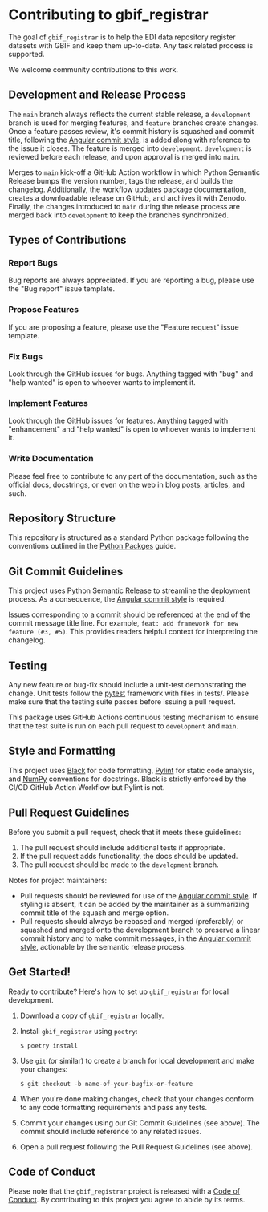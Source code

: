 # Contributing to gbif_registrar

The goal of `gbif_registrar` is to help the EDI data repository register datasets with GBIF and keep them up-to-date. Any task related process is supported.

We welcome community contributions to this work.

## Development and Release Process

The `main` branch always reflects the current stable release, a `development` branch is used for merging features, and `feature` branches create changes. Once a feature passes review, it's commit history is squashed and commit title, following the [Angular commit style](https://github.com/angular/angular/blob/main/CONTRIBUTING.md#-commit-message-format), is added along with reference to the issue it closes. The feature is merged into `development`. `development` is reviewed before each release, and upon approval is merged into `main`. 

Merges to `main` kick-off a GitHub Action workflow in which Python Semantic Release bumps the version number, tags the release, and builds the changelog. Additionally, the workflow updates package documentation, creates a downloadable release on GitHub, and archives it with Zenodo. Finally, the changes introduced to `main` during the release process are merged back into `development` to keep the branches synchronized.

## Types of Contributions

### Report Bugs

Bug reports are always appreciated. If you are reporting a bug, please use the "Bug report" issue template.

### Propose Features

If you are proposing a feature, please use the "Feature request" issue template.

### Fix Bugs

Look through the GitHub issues for bugs. Anything tagged with "bug" and "help wanted" is open to whoever wants to implement it.

### Implement Features

Look through the GitHub issues for features. Anything tagged with "enhancement" and "help wanted" is open to whoever wants to implement it.

### Write Documentation

Please feel free to contribute to any part of the documentation, such as the official docs, docstrings, or even
on the web in blog posts, articles, and such.

## Repository Structure

This repository is structured as a standard Python package following the conventions outlined in the [Python Packges](https://py-pkgs.org/) guide.

## Git Commit Guidelines

This project uses Python Semantic Release to streamline the deployment process. As a consequence, the [Angular commit style](https://github.com/angular/angular/blob/main/CONTRIBUTING.md#-commit-message-format) is required. 

Issues corresponding to a commit should be referenced at the end of the commit message title line. For example, `feat: add framework for new feature (#3, #5)`. This provides readers helpful context for interpreting the changelog.

## Testing

Any new feature or bug-fix should include a unit-test demonstrating the change. Unit tests follow the [pytest](https://docs.pytest.org) framework with files in tests/. Please make sure that the testing suite passes before issuing a pull request. 

This package uses GitHub Actions continuous testing mechanism to ensure that the test suite is run on each pull request to `development` and `main`.

## Style and Formatting

This project uses [Black](https://black.readthedocs.io/en/stable/) for code formatting, [Pylint](https://pylint.pycqa.org/en/latest/) for static code analysis, and [NumPy](https://numpydoc.readthedocs.io/en/latest/format.html#style-guide) conventions for docstrings. Black is strictly enforced by the CI/CD GitHub Action Workflow but Pylint is not.

## Pull Request Guidelines

Before you submit a pull request, check that it meets these guidelines:

1. The pull request should include additional tests if appropriate.
2. If the pull request adds functionality, the docs should be updated.
3. The pull request should be made to the `development` branch.

Notes for project maintainers:
- Pull requests should be reviewed for use of the [Angular commit style](https://github.com/angular/angular/blob/main/CONTRIBUTING.md#-commit-message-format). If styling is absent, it can be added by the maintainer as a summarizing commit title of the squash and merge option.
- Pull requests should always be rebased and merged (preferably) or squashed and merged onto the development branch to preserve a linear commit history and to make commit messages, in the [Angular commit style](https://github.com/angular/angular/blob/main/CONTRIBUTING.md#-commit-message-format), actionable by the semantic release process.

## Get Started!

Ready to contribute? Here's how to set up `gbif_registrar` for local development.

1. Download a copy of `gbif_registrar` locally.
2. Install `gbif_registrar` using `poetry`:

    ```console
    $ poetry install
    ```

3. Use `git` (or similar) to create a branch for local development and make your changes:

    ```console
    $ git checkout -b name-of-your-bugfix-or-feature
    ```

4. When you're done making changes, check that your changes conform to any code formatting requirements and pass any tests.

5. Commit your changes using our Git Commit Guidelines (see above). The commit should include reference to any related issues.

6. Open a pull request following the Pull Request Guidelines (see above).

## Code of Conduct

Please note that the `gbif_registrar` project is released with a [Code of Conduct](https://github.com/clnsmth/gbif_registrar/blob/main/CONDUCT.md). By contributing to this project you agree to abide by its terms.